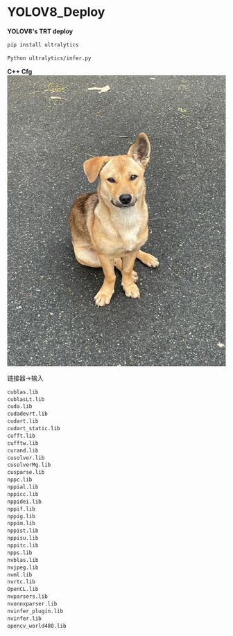# YOLOV8_Deploy
**YOLOV8's TRT deploy**
```bash
pip install ultralytics
```
```bash
Python ultralytics/infer.py
```
**C++ Cfg**
![avatar](/ultralytics/dog2.jpeg)

链接器->输入
```bash
cublas.lib
cublasLt.lib
cuda.lib
cudadevrt.lib
cudart.lib
cudart_static.lib
cufft.lib
cufftw.lib
curand.lib
cusolver.lib
cusolverMg.lib
cusparse.lib
nppc.lib
nppial.lib
nppicc.lib
nppidei.lib
nppif.lib
nppig.lib
nppim.lib
nppist.lib
nppisu.lib
nppitc.lib
npps.lib
nvblas.lib
nvjpeg.lib
nvml.lib
nvrtc.lib
OpenCL.lib
nvparsers.lib
nvonnxparser.lib
nvinfer_plugin.lib
nvinfer.lib
opencv_world480.lib
```
